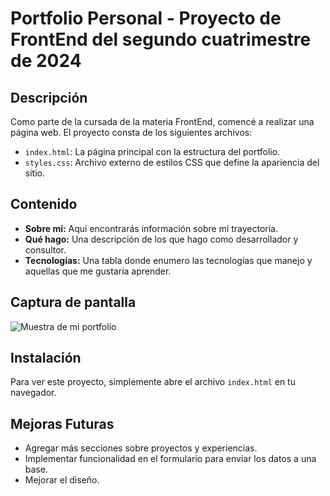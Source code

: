 # Portfolio Personal - Proyecto de FrontEnd del segundo cuatrimestre de 2024

## Descripción
Como parte de la cursada de la materia FrontEnd, comencé a realizar una página web. El proyecto consta de los siguientes archivos:

- `index.html`: La página principal con la estructura del portfolio.
- `styles.css`: Archivo externo de estilos CSS que define la apariencia del sitio.

## Contenido

- **Sobre mí:** Aquí encontrarás información sobre mi trayectoria.
- **Qué hago:** Una descripción de los que hago como desarrollador y consultor.
- **Tecnologías:** Una tabla donde enumero las tecnologías que manejo y aquellas que me gustaría aprender.

## Captura de pantalla

![Muestra de mi portfolio](/muestra.png)

## Instalación

Para ver este proyecto, simplemente abre el archivo `index.html` en tu navegador.

## Mejoras Futuras
- Agregar más secciones sobre proyectos y experiencias.
- Implementar funcionalidad en el formulario para enviar los datos a una base.
- Mejorar el diseño.


